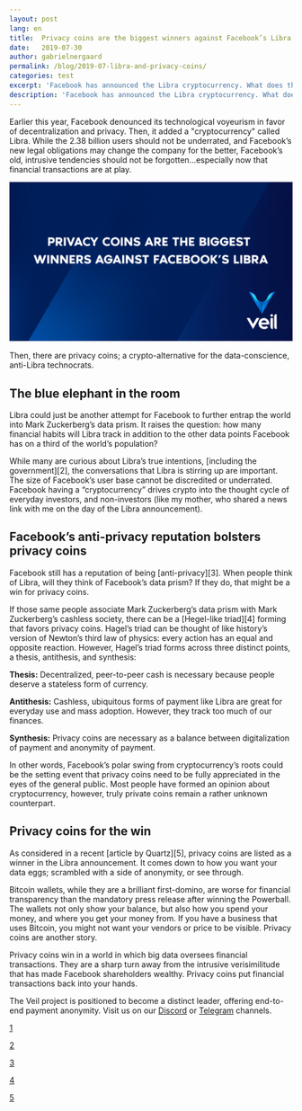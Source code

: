 ```yaml
---
layout: post
lang: en
title:  Privacy coins are the biggest winners against Facebook’s Libra
date:   2019-07-30
author: gabrielnergaard
permalink: /blog/2019-07-libra-and-privacy-coins/
categories: test
excerpt: 'Facebook has announced the Libra cryptocurrency. What does this mean for privacy coins?'
description: 'Facebook has announced the Libra cryptocurrency. What does this mean for privacy coins?'
---
```

Earlier this year, Facebook denounced its technological voyeurism in favor of decentralization and privacy. Then, it added a "cryptocurrency" called Libra. While the 2.38 billion users should not be underrated, and Facebook’s new legal obligations may change the company for the better, Facebook’s old, intrusive tendencies should not be forgotten…especially now that financial transactions are at play.

![](/uploads/blog/2019-07-30-libra.png)

Then, there are privacy coins; a crypto-alternative for the data-conscience, anti-Libra technocrats.

## The blue elephant in the room

Libra could just be another attempt for Facebook to further entrap the world into Mark Zuckerberg’s data prism. It raises the question: how many financial habits will Libra track in addition to the other data points Facebook has on a third of the world’s population?

While many are curious about Libra’s true intentions, [including the government][2], the conversations that Libra is stirring up are important. The size of Facebook’s user base cannot be discredited or underrated. Facebook having a “cryptocurrency” drives crypto into the thought cycle of everyday investors, and non-investors (like my mother, who shared a news link with me on the day of the Libra announcement).

## Facebook’s anti-privacy reputation bolsters privacy coins

Facebook still has a reputation of being [anti-privacy][3]. When people think of Libra, will they think of Facebook’s data prism? If they do, that might be a win for privacy coins.

If those same people associate Mark Zuckerberg’s data prism with Mark Zuckerberg’s cashless society, there can be a [Hegel-like triad][4] forming that favors privacy coins. Hagel’s triad can be thought of like history’s version of Newton’s third law of physics: every action has an equal and opposite reaction. However, Hagel’s triad forms across three distinct points, a thesis, antithesis, and synthesis:

**Thesis:** Decentralized, peer-to-peer cash is necessary because people deserve a stateless form of currency.

**Antithesis:** Cashless, ubiquitous forms of payment like Libra are great for everyday use and mass adoption. However, they track too much of our finances.

**Synthesis:** Privacy coins are necessary as a balance between digitalization of payment and anonymity of payment.

In other words, Facebook’s polar swing from cryptocurrency’s roots could be the setting event that privacy coins need to be fully appreciated in the eyes of the general public. Most people have formed an opinion about cryptocurrency, however, truly private coins remain a rather unknown counterpart.

## Privacy coins for the win

As considered in a recent [article by Quartz][5], privacy coins are listed as a winner in the Libra announcement. It comes down to how you want your data eggs; scrambled with a side of anonymity, or see through.

Bitcoin wallets, while they are a brilliant first-domino, are worse for financial transparency than the mandatory press release after winning the Powerball. The wallets not only show your balance, but also how you spend your money, and where you get your money from. If you have a business that uses Bitcoin, you might not want your vendors or price to be visible. Privacy coins are another story.

Privacy coins win in a world in which big data oversees financial transactions. They are a sharp turn away from the intrusive verisimilitude that has made Facebook shareholders wealthy. Privacy coins put financial transactions back into your hands.

The Veil project is positioned to become a distinct leader, offering end-to-end payment anonymity. Visit us on our [Discord](https://discord.veil-project.com/) or [Telegram](https://telegram.veil-project.com/) channels.
  

[1](https://epic.org/privacy/facebook/)

[2](https://www.theverge.com/2019/7/2/20680230/facebook-libra-calibra-crypto-maxine-waters-congress-regulation-investigation-halt)

[3](https://www.fastcompany.com/90331377/more-than-60-of-americans-dont-trust-facebook-with-their-personal-information)

[4](https://en.wikipedia.org/wiki/Thesis,_antithesis,_synthesis)

[5](https://qz.com/1655319/the-winners-and-losers-of-facebooks-libra/)